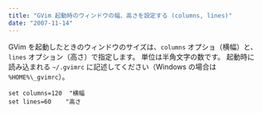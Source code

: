 ```yaml
---
title: "GVim 起動時のウィンドウの幅、高さを設定する (columns, lines)"
date: "2007-11-14"
---
```


GVim を起動したときのウィンドウのサイズは、`columns` オプショ（横幅）と、`lines` オプション（高さ）で指定します。
単位は半角文字の数です。
起動時に読み込まれる `~/.gvimrc` に記述してください（Windows の場合は `%HOME%\_gvimrc`）。

~~~
set columns=120  "横幅
set lines=60    "高さ
~~~

